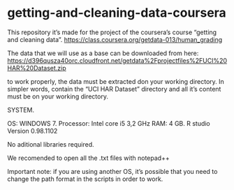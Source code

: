 # getting-and-cleaning-data-coursera
This repository  it’s made for the project of the coursera’s course  “getting and cleaning data”. https://class.coursera.org/getdata-013/human_grading

The data that we will use as a base can be downloaded from here: https://d396qusza40orc.cloudfront.net/getdata%2Fprojectfiles%2FUCI%20HAR%20Dataset.zip

to work properly, the data must be extracted don your working directory. In simpler words, contain the “UCI HAR Dataset” directory and all it’s content must be on your working directory.



SYSTEM.

OS: 		    WINDOWS 7. 
Processor:	Intel core i5 3,2 GHz
RAM:		    4 GB.
R studio 	  Version 0.98.1102

No aditional libraries required.

We recomended to open all the .txt files with notepad++

Important note:  if you are using another  OS, it’s possible that you need to change the path format in the scripts  in order to work.
